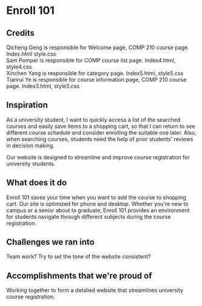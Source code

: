 # Enroll 101
<!-- Hi there. -->
<h2>Credits</h2>
Qicheng Geng is responsible for Welcome page, COMP 210 course page. Index.html style.css<br>
Sam Pomper is responsible for COMP course list page. Index4.html, style4.css<br>
Xinchen Yang is responsible for category page. Index5.html, style5.css<br>
Tianrui Ye is responsible for course information page, COMP 210 course page. Index3.html, style3.css

<h2>Inspiration</h2>
As a university student, I want to quickly access a list of the searched courses and easily save items to a shopping
cart, so that I can return to see different course schedule and consider enrolling the suitable one later. Also, when searching courses, students need the help of prior students' reviews in decision making. 

Our website is designed to streamline and improve course registration for university students.

<h2>What does it do</h2>
Enroll 101 saves your time when you want to add the course to shopping cart. Our site is optimized for phone and desktop. Whether you're new to campus or a senior about to graduate, Enroll 101 provides an environment for students navigate through different subjects during the course registration. 

<h2>Challenges we ran into</h2>
Team work? Try to set the tone of the website consistent?

<h2>Accomplishments that we're proud of</h2>
Working together to form a detalied website that streamlines university course registration.

